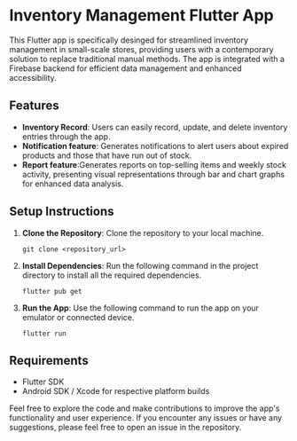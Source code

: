 # Inventory Management Flutter App

This Flutter app is specifically desinged for streamlined inventory management in small-scale stores, providing users with a contemporary solution to replace traditional manual methods. The app is integrated with a Firebase backend for efficient data management and enhanced accessibility.

## Features

- **Inventory Record**: Users can easily record, update, and delete inventory entries through the app.
- **Notification feature**: Generates notifications to alert users about expired products and those that have run out of stock.
- **Report feature**:Generates reports on top-selling items and weekly stock activity, presenting visual representations through bar and chart graphs for enhanced data analysis.

## Setup Instructions

1. **Clone the Repository**: Clone the repository to your local machine.

   ```
   git clone <repository_url>
   ```

2. **Install Dependencies**: Run the following command in the project directory to install all the required dependencies.

   ```
   flutter pub get
   ```

3. **Run the App**: Use the following command to run the app on your emulator or connected device.

   ```
   flutter run
   ```



## Requirements

- Flutter SDK
- Android SDK / Xcode for respective platform builds



Feel free to explore the code and make contributions to improve the app's functionality and user experience. If you encounter any issues or have any suggestions, please feel free to open an issue in the repository.
